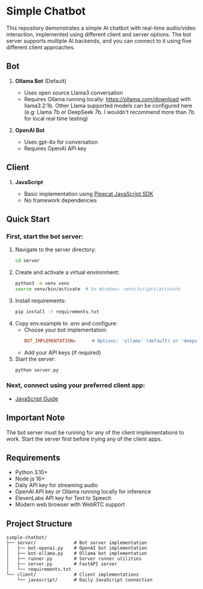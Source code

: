 # Simple Chatbot

This repository demonstrates a simple AI chatbot with real-time audio/video interaction, implemented using different client and server options. The bot server supports multiple AI backends, and you can connect to it using five different client approaches.

## Bot

1. **Ollama Bot** (Default)

   - Uses open source Llama3 conversation
   - Requires Ollama running locally: https://ollama.com/download with llama3.2:1b. Other Llama supported models can be configured here (e.g: Llama 7b or DeepSeek 7b. I wouldn't recommend more than 7b for local real time testing)

2. **OpenAI Bot**

   - Uses gpt-4o for conversation
   - Requires OpenAI API key

## Client

1. **JavaScript**

   - Basic implementation using [Pipecat JavaScript SDK](https://docs.pipecat.ai/client/js/introduction)
   - No framework dependencies

## Quick Start

### First, start the bot server:

1. Navigate to the server directory:
   ```bash
   cd server
   ```
2. Create and activate a virtual environment:
   ```bash
   python3 -m venv venv
   source venv/bin/activate  # On Windows: venv\Scripts\activate
   ```
3. Install requirements:
   ```bash
   pip install -r requirements.txt
   ```
4. Copy env.example to .env and configure:
   - Choose your bot implementation:
     ```ini
     BOT_IMPLEMENTATION=      # Options: 'ollama' (default) or 'deepseek' or 'openai'
     ```
   - Add your API keys (if required)
5. Start the server:
   ```bash
   python server.py
   ```

### Next, connect using your preferred client app:

- [JavaScript Guide](client/javascript/README.md)

## Important Note

The bot server must be running for any of the client implementations to work. Start the server first before trying any of the client apps.

## Requirements

- Python 3.10+
- Node.js 16+
- Daily API key for streaming audio
- OpenAI API key or Ollama running locally for inference
- ElevenLabs API key for Text to Speech
- Modern web browser with WebRTC support

## Project Structure

```
simple-chatbot/
├── server/              # Bot server implementation
│   ├── bot-openai.py    # OpenAI bot implementation
│   ├── bot-ollama.py    # Ollama bot implementation
│   ├── runner.py        # Server runner utilities
│   ├── server.py        # FastAPI server
│   └── requirements.txt
└── client/              # Client implementations
    └── javascript/      # Daily JavaScript connection
```